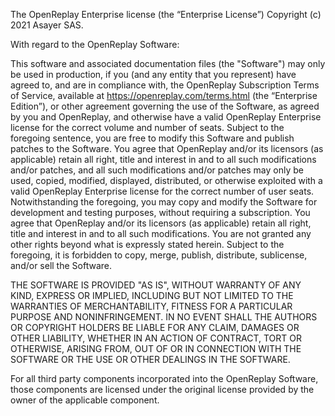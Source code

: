 The OpenReplay Enterprise license (the “Enterprise License”)
Copyright (c) 2021 Asayer SAS.

With regard to the OpenReplay Software:

This software and associated documentation files (the "Software") may only be
used in production, if you (and any entity that you represent) have agreed to,
and are in compliance with, the OpenReplay Subscription Terms of Service, available
at https://openreplay.com/terms.html (the “Enterprise Edition”), or other
agreement governing the use of the Software, as agreed by you and OpenReplay,
and otherwise have a valid OpenReplay Enterprise license for the
correct volume and number of seats. Subject to the foregoing sentence, you are free to
modify this Software and publish patches to the Software. You agree that OpenReplay
and/or its licensors (as applicable) retain all right, title and interest in and
to all such modifications and/or patches, and all such modifications and/or
patches may only be used, copied, modified, displayed, distributed, or otherwise
exploited with a valid OpenReplay Enterprise license for the  correct
number of user seats. Notwithstanding the foregoing, you may copy and modify
the Software for development and testing purposes, without requiring a
subscription. You agree that OpenReplay and/or its licensors (as applicable) retain
all right, title and interest in and to all such modifications. You are not
granted any other rights beyond what is expressly stated herein. Subject to the
foregoing, it is forbidden to copy, merge, publish, distribute, sublicense,
and/or sell the Software.

THE SOFTWARE IS PROVIDED "AS IS", WITHOUT WARRANTY OF ANY KIND, EXPRESS OR
IMPLIED, INCLUDING BUT NOT LIMITED TO THE WARRANTIES OF MERCHANTABILITY,
FITNESS FOR A PARTICULAR PURPOSE AND NONINFRINGEMENT. IN NO EVENT SHALL THE
AUTHORS OR COPYRIGHT HOLDERS BE LIABLE FOR ANY CLAIM, DAMAGES OR OTHER
LIABILITY, WHETHER IN AN ACTION OF CONTRACT, TORT OR OTHERWISE, ARISING FROM,
OUT OF OR IN CONNECTION WITH THE SOFTWARE OR THE USE OR OTHER DEALINGS IN THE
SOFTWARE.

For all third party components incorporated into the OpenReplay Software, those
components are licensed under the original license provided by the owner of the
applicable component.
